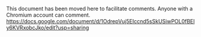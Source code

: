 This document has been moved here to facilitate comments. Anyone with a Chromium account can comment.
https://docs.google.com/document/d/1OdrepVuj5EIccnd5sSkUSiwPOL0fBEly6KVRxobcJko/edit?usp=sharing
